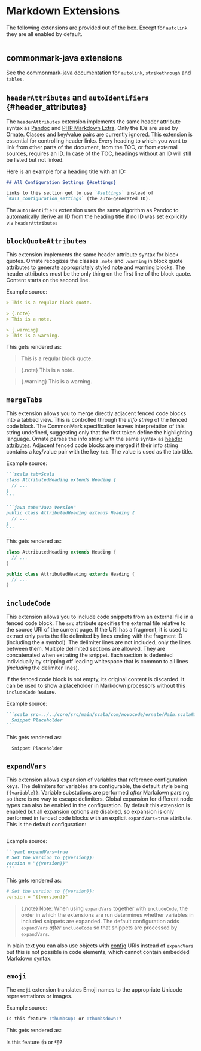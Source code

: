 # Markdown Extensions

The following extensions are provided out of the box. Except for `autolink` they are all enabled by default.

```yaml src=../../core/src/main/resources/ornate-reference.conf#--doc-extension-aliases
```

## commonmark-java extensions

See the [commonmark-java documentation](https://github.com/atlassian/commonmark-java#extensions) for `autolink`, `strikethrough` and `tables`.

## `headerAttributes` and `autoIdentifiers` {#header_attributes}

The `headerAttributes` extension implements the same header attribute syntax as [Pandoc](http://pandoc.org/MANUAL.html#header-identifiers) and [PHP Markdown Extra](https://michelf.ca/projects/php-markdown/extra/). Only the IDs are used by Ornate. Classes and key/value pairs are currently ignored. This extension is essential for controlling header links. Every heading to which you want to link from other parts of the document, from the TOC, or from external sources, requires an ID. In case of the TOC, headings without an ID will still be listed but not linked.

Here is an example for a heading title with an ID:

```markdown
## All Configuration Settings {#settings}

Links to this section get to use `#settings` instead of
`#all_configuration_settings` (the auto-generated ID).
```

The `autoIdentifiers` extension uses the same algorithm as Pandoc to automatically derive an ID from the heading title if no ID was set explicitly via `headerAttributes`

## `blockQuoteAttributes`

This extension implements the same header attribute syntax for block quotes. Ornate recogizes the classes `.note` and `.warning` in block quote attributes to generate appropriately styled note and warning blocks. The header attributes must be the only thing on the first line of the block quote. Content starts on the second line.

Example source:

```markdown
> This is a reqular block quote.

> {.note}
> This is a note.

> {.warning}
> This is a warning.
```

This gets rendered as:

> This is a reqular block quote.

> {.note}
> This is a note.

> {.warning}
> This is a warning.

## `mergeTabs`

This extension allows you to merge directly adjacent fenced code blocks into a tabbed view. This is controlled through the *info string* of the fenced code block. The CommonMark specification leaves interpretation of this string undefined, suggesting only that the first token define the highlighting language. Ornate parses the info string with the same syntax as [header attributes](#header_attributes). Adjacent fenced code blocks are merged if their info string contains a key/value pair with the key `tab`. The value is used as the tab title.

Example source:

````markdown
```scala tab=Scala
class AttributedHeading extends Heading {
  // ...
}
```

```java tab="Java Version"
public class AttributedHeading extends Heading {
  // ...
}
```
````

This gets rendered as:

```scala tab=Scala
class AttributedHeading extends Heading {
  // ...
}
```

```java tab="Java Version"
public class AttributedHeading extends Heading {
  // ...
}
```

## `includeCode`

This extension allows you to include code snippets from an external file in a fenced code block. The `src` attribute specifies the external file relative to the source URI of the current page. If the URI has a fragment, it is used to extract only parts the file delimited by lines ending with the fragment ID (including the `#` symbol). The delimiter lines are not included, only the lines between them. Multiple delimited sections are allowed. They are concatenated when extrating the snippet. Each section is dedented individually by stripping off leading whitespace that is common to all lines (*including* the delimiter lines).

If the fenced code block is not empty, its original content is discarded. It can be used to show a placeholder in Markdown processors without this `includeCode` feature.

Example source:

````markdown
```scala src=../../core/src/main/scala/com/novocode/ornate/Main.scala#main
  Snippet Placeholder
```
````

This gets rendered as:

```scala src=../../core/src/main/scala/com/novocode/ornate/Main.scala#main
  Snippet Placeholder
```

## `expandVars`

This extension allows expansion of variables that reference configuration keys. The delimiters for variables are configurable, the default style being `{{variable}}`. Variable substutions are performed *after* Markdown parsing, so there is no way to escape delimiters. Global expansion for different node types can also be enabled in the configuration. By default this extension is enabled but all expansion options are disabled, so expansion is only performed in fenced code blocks with an explicit `expandVars=true` attribute. This is the default configuration:

```yaml src=../../core/src/main/resources/ornate-reference.conf#--doc-expandVars
```

Example source:

````markdown
```yaml expandVars=true
# Set the version to {{version}}:
version = "{{version}}"
```
````

This gets rendered as:

```yaml expandVars=true
# Set the version to {{version}}:
version = "{{version}}"
```

> {.note}
> Note: When using `expandVars` together with `includeCode`, the order in which the extensions are run determines whether variables in included snippets are expanded. The default configuration adds `expandVars` *after* `includeCode` so that snippets are processed by `expandVars`.

In plain text you can also use objects with [config](images.md#config) URIs instead of `expandVars` but this is not possible in code elements, which cannot contain embedded Markdown syntax.

## `emoji`

The `emoji` extension translates Emoji names to the appropriate Unicode representations or images.

Example source:

```markdown
Is this feature :thumbsup: or :thumbsdown:?
```

This gets rendered as:

Is this feature :thumbsup: or :thumbsdown:?
